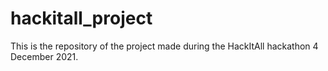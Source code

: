 # hackitall_project
This is the repository of the project made during the HackItAll hackathon 4 December 2021.
